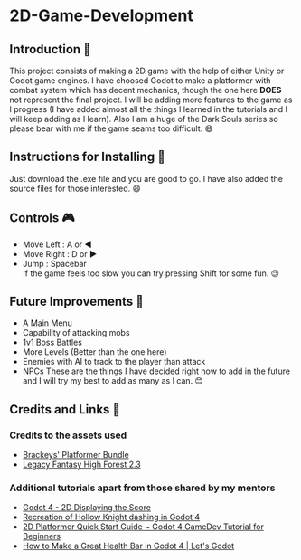 # 2D-Game-Development

## Introduction 👋
This project consists of making a 2D game with the help of either Unity or Godot game engines. I have choosed Godot to make a platformer with combat system which has decent mechanics, though the one here **DOES** not represent the final project. I will be adding more features to the game as I progress (I have added almost all the things I learned in the tutorials and I will keep adding as I learn). Also I am a huge of the Dark Souls series so please bear with me if the game seams too difficult. 😅

## Instructions for Installing 🔧
Just download the .exe file and you are good to go.
I have also added the source files for those interested. 😄

## Controls 🎮
- Move Left : A or ◀️
- Move Right : D or ▶️
- Jump : Spacebar  
If the game feels too slow you can try pressing Shift for some fun. 😉

## Future Improvements 🚀
* A Main Menu
* Capability of attacking mobs
* 1v1 Boss Battles
* More Levels (Better than the one here)
* Enemies with AI to track to the player than attack
* NPCs
These are the things I have decided right now to add in the future and I will try my best to add as many as I can. 😊

## Credits and Links 🔗
### Credits to the assets used
- [Brackeys' Platformer Bundle](https://brackeysgames.itch.io/brackeys-platformer-bundle)
- [Legacy Fantasy High Forest 2.3](https://anokolisa.itch.io/sidescroller-pixelart-sprites-asset-pack-forest-16x16)

### Additional tutorials apart from those shared by my mentors
- [Godot 4 - 2D Displaying the Score](https://www.youtube.com/watch?v=UcOacSsCWMA)
- [Recreation of Hollow Knight dashing in Godot 4](https://www.youtube.com/watch?v=McIM6Brq7aU)
- [2D Platformer Quick Start Guide ~ Godot 4 GameDev Tutorial for Beginners](https://www.youtube.com/watch?v=43c-Sm5GMbc)
- [How to Make a Great Health Bar in Godot 4 | Let's Godot](https://www.youtube.com/watch?v=f90ieBOoIYQ&t=419s)
